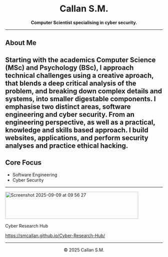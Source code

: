 <h1 align="center">Callan S.M.</h1>
<p align="center">
  <strong>Computer Scientist specialising in cyber security.</strong>
</p>

---

## About Me

Starting with the academics **Computer Science (MSc)** and **Psychology (BSc)**, I approach technical challenges using a creative aproach, that blends a deep critical analysis of the problem, and breaking down complex details and systems, into smaller digestable components. I emphasise two distinct areas, software engineering and cyber security. From an engineering perspective, as well as a practical, knowledge and skills based approach. I build websites, applications, and perform security analyses and practice ethical hacking.
---

## Core Focus

- Software Engineering
- Cyber Security

---
<img width="425" height="87" alt="Screenshot 2025-09-09 at 09 56 27" src="https://github.com/user-attachments/assets/b636ed97-aeae-42d0-8958-4e7111fbee7c" />

Cyber Research Hub

https://smcallan.github.io/Cyber-Research-Hub/

---
<p align="center">
  © 2025 Callan S.M.
</p>
